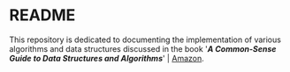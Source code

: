 # README

This repository is dedicated to documenting the implementation of various algorithms and data structures discussed in the book '**_A Common-Sense Guide to Data Structures and Algorithms_**' | [Amazon](https://a.co/d/6yAZxFi).
